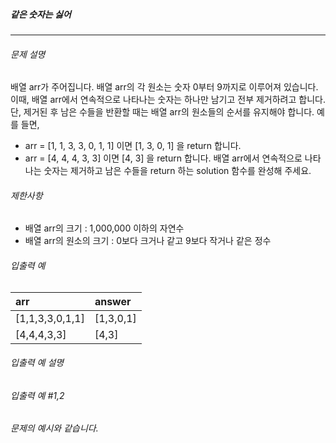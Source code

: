 ##### 같은 숫자는 싫어

***

###### 문제 설명

배열 arr가 주어집니다. 배열 arr의 각 원소는 숫자 0부터 9까지로 이루어져 있습니다. 이때, 배열 arr에서 연속적으로 
나타나는 숫자는 하나만 남기고 전부 제거하려고 합니다. 
단, 제거된 후 남은 수들을 반환할 때는 배열 arr의 원소들의 순서를 유지해야 합니다. 예를 들면,
* arr = [1, 1, 3, 3, 0, 1, 1] 이면 [1, 3, 0, 1] 을 return 합니다.
* arr = [4, 4, 4, 3, 3] 이면 [4, 3] 을 return 합니다.
배열 arr에서 연속적으로 나타나는 숫자는 제거하고 남은 수들을 return 하는 solution 함수를 완성해 주세요.

###### 제한사항

* 배열 arr의 크기 : 1,000,000 이하의 자연수
* 배열 arr의 원소의 크기 : 0보다 크거나 같고 9보다 작거나 같은 정수

###### 입출력 예
arr|	answer|
|:--|:--
[1,1,3,3,0,1,1]|	[1,3,0,1]|
[4,4,4,3,3]	|[4,3]|

###### 입출력 예 설명
###### 입출력 예 #1,2
###### 문제의 예시와 같습니다.
